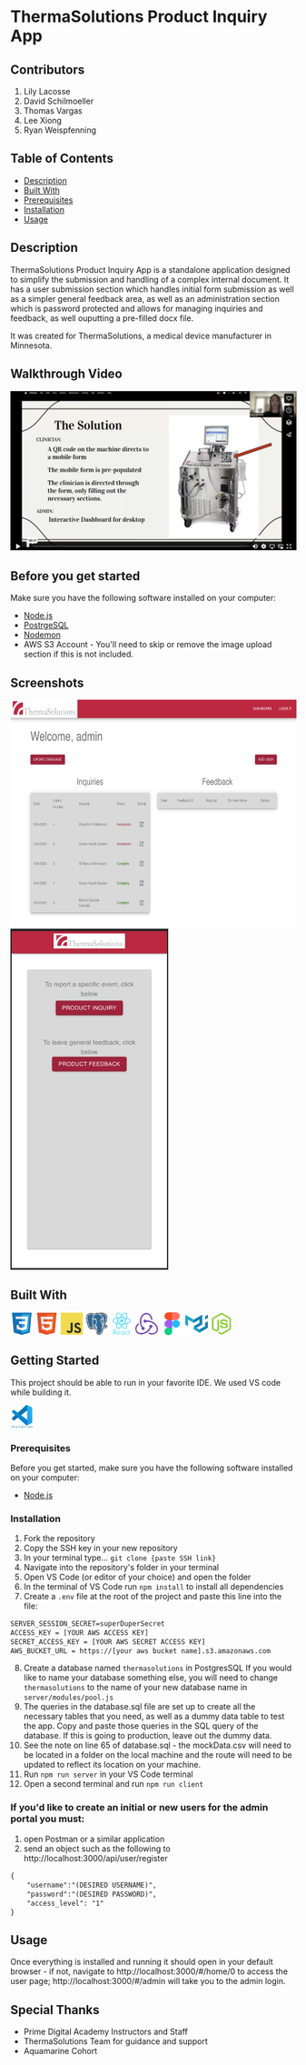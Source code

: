 # ThermaSolutions Product Inquiry App

## Contributors

1. Lily Lacosse
1. David Schilmoeller
1. Thomas Vargas
1. Lee Xiong
1. Ryan Weispfenning

## Table of Contents

- [Description](#description)
- [Built With](#built-with)
- [Prerequisites](#prerequisite)
- [Installation](#installation)
- [Usage](#usage)
    
## Description

ThermaSolutions Product Inquiry App is a standalone application designed to simplify the submission and handling of a complex internal document. It has a user submission section which handles initial form submission as well as a simpler general feedback area, as well as an administration section which is password protected and allows for managing inquiries and feedback, as well ouputting a pre-filled docx file.

It was created for ThermaSolutions, a medical device manufacturer in Minnesota. 

## Walkthrough Video
<a href="https://vimeo.com/831963264" target="_blank"><img src=./documentation/images/Screenshot3.png /></a>

## Before you get started

Make sure you have the following software installed on your computer:

- [Node.js](https://nodejs.org/en/)
- [PostrgeSQL](https://www.postgresql.org/)
- [Nodemon](https://nodemon.io/)
- AWS S3 Account - You'll need to skip or remove the image upload section if this is not included.

## Screenshots
<img height="400px" src=./documentation/images/Screenshot1.png />
<img height="600px" src=./documentation/images/Screenshot2.png />

## Built With

<a href="https://www.w3schools.com/w3css/defaulT.asp"><img src="https://raw.githubusercontent.com/devicons/devicon/master/icons/css3/css3-original.svg" height="40px" width="40px" /></a>
<a href="https://www.w3schools.com/html/"><img src="https://raw.githubusercontent.com/devicons/devicon/master/icons/html5/html5-original.svg" height="40px" width="40px" /></a>
<a href="https://www.w3schools.com/js/default.asp"><img src="https://raw.githubusercontent.com/devicons/devicon/master/icons/javascript/javascript-original.svg" height="40px" width="40px" /></a>
<a href="https://www.postgresql.org/"><img src="https://raw.githubusercontent.com/devicons/devicon/master/icons/postgresql/postgresql-original.svg" height="40px" width="40px" /></a>
<a href="https://reactjs.org/"><img src="https://raw.githubusercontent.com/devicons/devicon/master/icons/react/react-original-wordmark.svg" height="40px" width="40px" /></a>
<a href="https://redux.js.org/"><img src="https://raw.githubusercontent.com/devicons/devicon/master/icons/redux/redux-original.svg" height="40px" width="40px" /></a>
<a href="https://www.figma.com/?fuid="><img src="https://github.com/devicons/devicon/blob/master/icons/figma/figma-original.svg" height="40px" width="40px" /></a>
<a href="https://material-ui.com/"><img src="https://raw.githubusercontent.com/devicons/devicon/master/icons/materialui/materialui-original.svg" height="40px" width="40px" /></a>
<a href="https://nodejs.org/en/"><img src="https://github.com/devicons/devicon/blob/master/icons/nodejs/nodejs-plain.svg" height="40px" width="40px" /></a>
## Getting Started

This project should be able to run in your favorite IDE. We used VS code while building it. 

<a href="https://code.visualstudio.com/"><img src="https://github.com/devicons/devicon/blob/master/icons/vscode/vscode-original-wordmark.svg" height="40px" width="40px" /></a>

### Prerequisites
Before you get started, make sure you have the following software installed on your computer:

- [Node.js](https://nodejs.org/en/)

### Installation

1. Fork the repository
2. Copy the SSH key in your new repository
3. In your terminal type...  `git clone {paste SSH link}`
4. Navigate into the repository's folder in your terminal
5. Open VS Code (or editor of your choice) and open the folder
6. In the terminal of VS Code run `npm install` to install all dependencies
7.  Create a `.env` file at the root of the project and paste this line into the file: 
```
SERVER_SESSION_SECRET=superDuperSecret
ACCESS_KEY = [YOUR AWS ACCESS KEY]
SECRET_ACCESS_KEY = [YOUR AWS SECRET ACCESS KEY]
AWS_BUCKET_URL = https://[your aws bucket name].s3.amazonaws.com
```
8. Create a database named `thermasolutions` in PostgresSQL
If you would like to name your database something else, you will need to change `thermasolutions` to the name of your new database name in `server/modules/pool.js`
9. The queries in the database.sql file are set up to create all the necessary tables that you need, as well as a dummy data table to test the app. Copy and paste those queries in the SQL query of the database. If this is going to production, leave out the dummy data.
10. See the note on line 65 of database.sql - the mockData.csv will need to be located in a folder on the local machine and the route will need to be updated to reflect its location on your machine.
10. Run `npm run server` in your VS Code terminal
11. Open a second terminal and run `npm run client`


### If you'd like to create an initial or new users for the admin portal you must:
1. open Postman or a similar application
1. send an object such as the following to http://localhost:3000/api/user/register
```
{
    "username":"(DESIRED USERNAME)",
    "password":"(DESIRED PASSWORD)",
    "access_level": "1"
}
```

## Usage

Once everything is installed and running it should open in your default browser - if not, navigate to http://localhost:3000/#/home/0 to access the user page; http://localhost:3000/#/admin will take you to the admin login.

## Special Thanks
- Prime Digital Academy Instructors and Staff
- ThermaSolutions Team for guidance and support
- Aquamarine Cohort